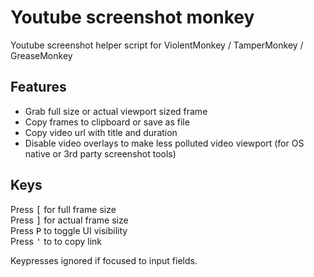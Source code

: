 # Youtube screenshot monkey
Youtube screenshot helper script for ViolentMonkey / TamperMonkey / GreaseMonkey

## Features
* Grab full size or actual viewport sized frame
* Copy frames to clipboard or save as file
* Copy video url with title and duration
* Disable video overlays to make less polluted video viewport (for OS native or 3rd party screenshot tools)

## Keys
Press <kbd>[</kbd> for full frame size  
Press <kbd>]</kbd> for actual frame size  
Press <kbd>P</kbd> to toggle UI visibility  
Press <kbd>'</kbd> to to copy link  

Keypresses ignored if focused to input fields.
